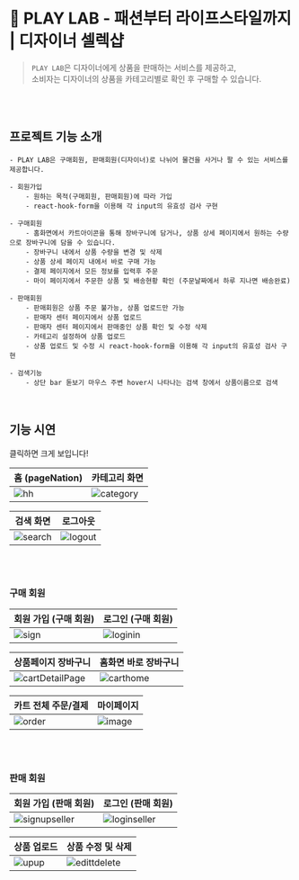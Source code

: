 # 🔮 PLAY LAB - 패션부터 라이프스타일까지 | 디자이너 셀렉샵
> ```PLAY LAB```은 디자이너에게 상품을 판매하는 서비스를 제공하고,<br> 소비자는 디자이너의 상품을 카테고리별로 확인 후 구매할 수 있습니다. <br>
<br>
<br>

## 프로젝트 기능 소개
```
- PLAY LAB은 구매회원, 판매회원(디자이너)로 나뉘어 물건을 사거나 팔 수 있는 서비스를 제공합니다.

- 회원가입
    - 원하는 목적(구매회원, 판매회원)에 따라 가입
    - react-hook-form을 이용해 각 input의 유효성 검사 구현

- 구매회원
    - 홈화면에서 카트아이콘을 통해 장바구니에 담거나, 상품 상세 페이지에서 원하는 수량으로 장바구니에 담을 수 있습니다.
    - 장바구니 내에서 상품 수량을 변경 및 삭제
    - 상품 상세 페이지 내에서 바로 구매 가능
    - 결제 페이지에서 모든 정보를 입력후 주문
    - 마이 페이지에서 주문한 상품 및 배송현황 확인 (주문날짜에서 하루 지나면 배송완료) 

- 판매회원
    - 판매회원은 상품 주문 불가능, 상품 업로드만 가능
    - 판매자 센터 페이지에서 상품 업로드
    - 판매자 센터 페이지에서 판매중인 상품 확인 및 수정 삭제
    - 카테고리 설정하여 상품 업로드
    - 상품 업로드 및 수정 시 react-hook-form을 이용해 각 input의 유효성 검사 구현

- 검색기능
    - 상단 bar 돋보기 마우스 주변 hover시 나타나는 검색 창에서 상품이름으로 검색

```

<br>

## 기능 시연 
클릭하면 크게 보입니다!

| 홈 (pageNation) | 카테고리 화면 |
| ------ | ------ |
|![hh](https://github.com/susuje/openMarket/assets/115439373/4a461d96-334d-4db0-9797-5bdeaee51cdb)| ![category](https://github.com/susuje/openMarket/assets/115439373/cfcce4d8-0ac7-43be-ac90-f0062bf44388)

| 검색 화면 | 로그아웃 |
| ------ | ------ |
|![search](https://github.com/susuje/openMarket/assets/115439373/d6433d12-a1fe-4ff0-952b-982d1bce068a)|![logout](https://github.com/susuje/openMarket/assets/115439373/71c5e7b7-f055-40a3-8a37-bb71bc256552)

<br>
<br>
 
### 구매 회원

| 회원 가입 (구매 회원) |  로그인 (구매 회원) |
| ------ | ------ | 
| ![sign](https://github.com/susuje/openMarket/assets/115439373/23ebff15-6bb7-4b66-a869-5e6adc8fc7ad) |![loginin](https://github.com/susuje/openMarket/assets/115439373/9f010369-728b-4b6f-a158-96300d53a594)


| 상품페이지 장바구니 | 홈화면 바로 장바구니 |
| ------ | ------ | 
| ![cartDetailPage](https://github.com/susuje/openMarket/assets/115439373/c85f6b51-616a-4b75-b6aa-18561aabd794) |![carthome](https://github.com/susuje/openMarket/assets/115439373/ddbd1db4-2c7c-4f6b-bbbd-c18989a202fa)|

| 카트 전체 주문/결제 | 마이페이지 |
| ------ | ------ | 
| ![order](https://github.com/susuje/openMarket/assets/115439373/2773794e-5e94-4d4b-bfd9-6897003bf5c7) |![image](https://github.com/susuje/openMarket/assets/115439373/a6d932a0-b197-42fa-8991-cd17cc14ae06)|

<br>
<br>

### 판매 회원
| 회원 가입 (판매 회원) |  로그인 (판매 회원) |
| ------ | ------ | 
|![signupseller](https://github.com/susuje/openMarket/assets/115439373/86dd9855-dad3-4bc7-982e-d5d91ef1c29e)|![loginseller](https://github.com/susuje/openMarket/assets/115439373/af6a76ff-c59b-4203-b6cb-0f79e8154789)|

| 상품 업로드 | 상품 수정 및 삭제 |
| ------ | ------ | 
| ![upup](https://github.com/susuje/openMarket/assets/115439373/5c5a5aab-f25d-4fce-95fd-8985042a7266)|![edittdelete](https://github.com/susuje/openMarket/assets/115439373/9e1b10e6-18c4-4b0e-9c27-1250eba1a1ff)|

